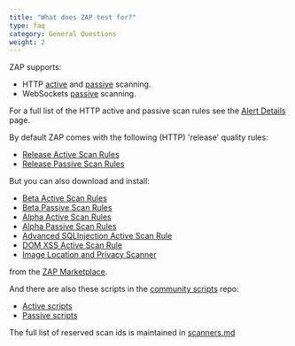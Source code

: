 ```yaml
---
title: "What does ZAP test for?"
type: faq
category: General Questions
weight: 2
---
```


ZAP supports:

- HTTP [active](/docs/desktop/start/features/ascan/) and [passive](/docs/desktop/start/features/pscan/) scanning.
- WebSockets [passive](/docs/desktop/addons/websockets/pscanrules/) scanning.

For a full list of the HTTP active and passive scan rules see the [Alert Details](/docs/alerts/) page.

By default ZAP comes with the following (HTTP) 'release' quality rules:

- [Release Active Scan Rules](/docs/desktop/addons/active-scan-rules/)
- [Release Passive Scan Rules](/docs/desktop/addons/passive-scan-rules/)

But you can also download and install:

- [Beta Active Scan Rules](/docs/desktop/addons/active-scan-rules-beta/)
- [Beta Passive Scan Rules](/docs/desktop/addons/passive-scan-rules-beta/)
- [Alpha Active Scan Rules](/docs/desktop/addons/active-scan-rules-alpha/)
- [Alpha Passive Scan Rules](/docs/desktop/addons/passive-scan-rules-alpha/)
- [Advanced SQLInjection Active Scan Rule](/docs/desktop/addons/advanced-sqlinjection-scanner/)
- [DOM XSS Active Scan Rule](/docs/desktop/addons/dom-xss-active-scan-rule/)
- [Image Location and Privacy Scanner](/docs/desktop/addons/image-location-and-privacy-scanner/)

from the [ZAP Marketplace](/addons/).

And there are also these scripts in the [community
scripts](https://github.com/zaproxy/community-scripts) repo:

- [Active scripts](https://github.com/zaproxy/community-scripts/tree/main/active)
- [Passive scripts](https://github.com/zaproxy/community-scripts/tree/main/passive)

The full list of reserved scan ids is maintained in
[scanners.md](https://github.com/zaproxy/zaproxy/blob/main/docs/scanners.md)
